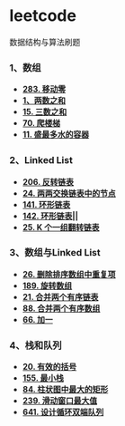 # leetcode
数据结构与算法刷题
### 1、数组
- **[283. 移动零](https://leetcode-cn.com/problems/move-zeroes/)**
- **[1、两数之和](https://leetcode-cn.com/problems/two-sum/)**
- **[15. 三数之和](https://leetcode-cn.com/problems/3sum/)**
- **[70. 爬楼梯](https://leetcode-cn.com/problems/climbing-stairs/)**
- **[11. 盛最多水的容器](https://leetcode-cn.com/problems/container-with-most-water/)**
### 2、Linked List
- **[206. 反转链表](https://leetcode-cn.com/problems/reverse-linked-list/)**
- **[24. 两两交换链表中的节点](https://leetcode-cn.com/problems/swap-nodes-in-pairs/)**
- **[141. 环形链表](https://leetcode-cn.com/problems/linked-list-cycle/)**
- **[142. 环形链表||](https://leetcode-cn.com/problems/linked-list-cycle-ii/)**
- **[25. K 个一组翻转链表](https://leetcode-cn.com/problems/reverse-nodes-in-k-group/)**
### 3、数组与Linked List
- **[26. 删除排序数组中重复项](https://leetcode-cn.com/problems/remove-duplicates-from-sorted-array/)**
- **[189. 旋转数组](https://leetcode-cn.com/problems/rotate-array/)**
- **[21. 合并两个有序链表](https://leetcode-cn.com/problems/merge-two-sorted-lists/)**
- **[88. 合并两个有序数组](https://leetcode-cn.com/problems/merge-sorted-array/)**
- **[66. 加一](https://leetcode-cn.com/problems/plus-one/)**
### 4、栈和队列
- **[20. 有效的括号](https://leetcode-cn.com/problems/valid-parentheses/description/)**
- **[155. 最小栈](https://leetcode-cn.com/problems/min-stack/)**
- **[84. 柱状图中最大的矩形](https://leetcode-cn.com/problems/largest-rectangle-in-histogram/)**
- **[239. 滑动窗口最大值](https://leetcode-cn.com/problems/sliding-window-maximum/)**
- **[641. 设计循环双端队列](https://leetcode-cn.com/problems/design-circular-deque/?utm_source=LCUS&utm_medium=ip_redirect_q_uns&utm_campaign=transfer2china)**
